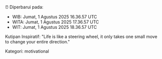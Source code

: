 ⏰ Diperbarui pada:
- WIB: Jumat, 1 Agustus 2025 16.36.57 UTC
- WITA: Jumat, 1 Agustus 2025 17.36.57 UTC
- WIT: Jumat, 1 Agustus 2025 18.36.57 UTC

Kutipan Inspiratif:
"Life is like a steering wheel, it only takes one small move to change your entire direction."


Kategori: motivational

